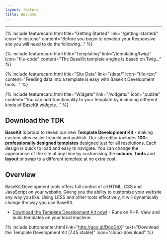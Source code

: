 ```yaml
---
layout: feature
title: Welcome
---
```


---

{% include featurecard.html title="Getting Started" link="/getting-started/" icon="milestone" content="Before you begin to develop your Responsive site you will need to do the following..." %}

{% include featurecard.html title="Templating" link="/templating/twig/" icon="file-code" content="The BaseKit template engine is based on Twig..." %}

{% include featurecard.html title="Site Data" link="/data/" icon="file-text" content="Feeding data into a template is easy with BaseKit Development tools..." %}

{% include featurecard.html title="Widgets" link="/widgets/" icon="puzzle" content="You can add functionality to your template by including different kinds of BaseKit widgets..." %}

## Download the TDK

**BaseKit** is proud to reveal our new **Template Development Kit** - making custom sites easier to build and publish. Our site editor includes **100+ professionally designed templates** designed just for all resolutions. Each design is quick to load and easy to navigate. You can change the appearance of the site at any time by customising the **colours**, **fonts** and **layout** or swap to a different template at no extra cost.

## Overview

BaseKit Development tools offers full control of all HTML, CSS and JavaScript on your website. Giving you the ability to customise your website any way you like. Using LESS and other tools effectively, it will dynamically change the way you use BaseKit.

* [Download the Template Development Kit now!](/getting-started/local-development/) - Runs on PHP. View and build templates on your local machine.

{% include buttoncenter.html link="http://goo.gl/DqoGhX" text="Download the Template Development Kit (7.45 stable)" icon="cloud-download" %}
